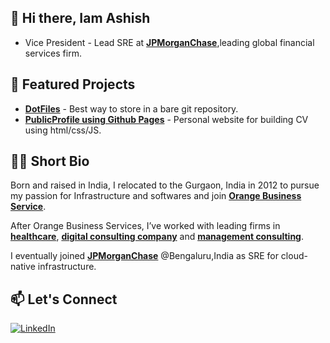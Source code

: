 ## 👋 Hi there, Iam Ashish

- Vice President - Lead SRE at [**JPMorganChase**](https://www.jpmorganchase.com/),leading global financial services firm.

## 🚀 Featured Projects
- [**DotFiles**](https://github.com/ashish60808/dotfiles) - Best way to store in a bare git repository.
- [**PublicProfile using Github Pages**](https://github.com/ashish60808/ashish60808.github.io) - Personal website for building CV using html/css/JS.

## 🧑‍💼 Short Bio

Born and raised in India, I relocated to the Gurgaon, India in 2012 to pursue my passion for Infrastructure and softwares and join [**Orange Business Service**](https://www.orange-business.com/en).

After Orange Business Services, I’ve worked with leading firms in [**healthcare**](https://www.optum.com/en/), [**digital consulting company**](https://www.publicissapient.com/) and [**management consulting**](https://www.mckinsey.com/).

I eventually joined [**JPMorganChase**](https://www.jpmorganchase.com/) @Bengaluru,India as SRE for cloud-native infrastructure.


## 📫 Let's Connect
[![LinkedIn](https://img.shields.io/badge/LinkedIn-blue?style=for-the-badge&logo=linkedin)](https://www.linkedin.com/in/ashishkumarsre/)



<!--
**ashish60808/ashish60808** is a ✨ _special_ ✨ repository because its `README.md` (this file) appears on your GitHub profile.

Here are some ideas to get you started:

- 🔭 I’m currently working on ...
- 🌱 I’m currently learning ...
- 👯 I’m looking to collaborate on ...
- 🤔 I’m looking for help with ...
- 💬 Ask me about ...
- 📫 How to reach me: ...
- 😄 Pronouns: ...
- ⚡ Fun fact: ...
-->
